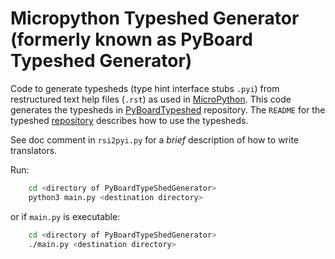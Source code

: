 # Micropython Typeshed Generator (formerly known as PyBoard Typeshed Generator)

Code to generate typesheds (type hint interface stubs `.pyi`) from restructured text help files (`.rst`) as used in
[MicroPython](http://micropython.org). 
This code generates the typesheds in
[PyBoardTypeshed](https://github.com/hlovatt/PyBoardTypeshed)
repository. The `README` for the typeshed
[repository](https://github.com/hlovatt/PyBoardTypeshed)
describes how to use the typesheds.

See doc comment in `rsi2pyi.py` for a *brief* description of how to write translators.

Run:

```bash
    cd <directory of PyBoardTypeShedGenerator>
    python3 main.py <destination directory>
```

or if `main.py` is executable:

```bash
    cd <directory of PyBoardTypeShedGenerator>
    ./main.py <destination directory>
```
